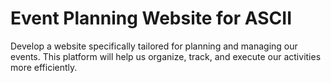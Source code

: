 # Event Planning Website for ASCII

Develop a website specifically tailored for planning and managing our events. This platform will help us organize, track, and execute our activities more efficiently.
